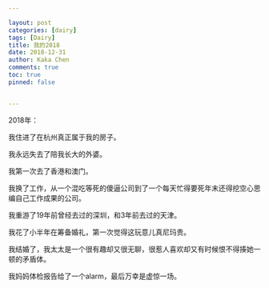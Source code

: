 ```yaml
---

layout: post
categories: [dairy]
tags: [Dairy]
title: 我的2018
date: 2018-12-31
author: Kaka Chen
comments: true
toc: true
pinned: false


---
```


2018年：

我住进了在杭州真正属于我的房子。

我永远失去了陪我长大的外婆。

我第一次去了香港和澳门。

我换了工作，从一个混吃等死的傻逼公司到了一个每天忙得要死年末还得挖空心思编自己工作成果的公司。

我重游了19年前曾经去过的深圳，和3年前去过的天津。

我花了小半年在筹备婚礼，第一次觉得这玩意儿真尼玛贵。

我结婚了，我太太是一个很有趣却又很无聊，很惹人喜欢却又有时候恨不得揍她一顿的矛盾体。

我妈妈体检报告给了一个alarm，最后万幸是虚惊一场。